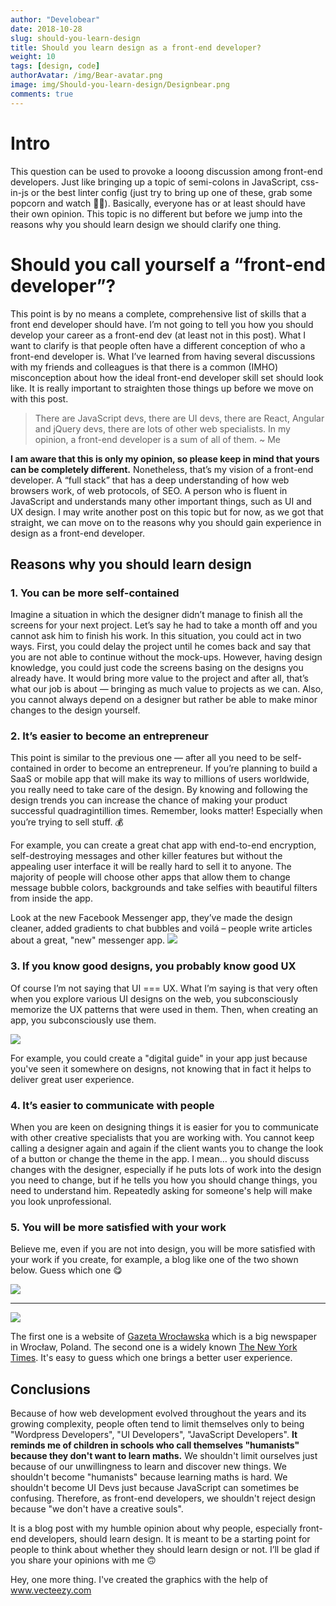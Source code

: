 ```yaml
---
author: "Develobear"
date: 2018-10-28
slug: should-you-learn-design
title: Should you learn design as a front-end developer?
weight: 10
tags: [design, code]
authorAvatar: /img/Bear-avatar.png
image: img/Should-you-learn-design/Designbear.png
comments: true
---
```

# Intro
This question can be used to provoke a looong discussion among front-end developers. Just like bringing up a topic of semi-colons in JavaScript, css-in-js or the best linter config (just try to bring up one of these, grab some popcorn and watch 👀🍿). Basically, everyone has or at least should have their own opinion. This topic is no different but before we jump into the reasons why you should learn design we should clarify one thing.

# Should you call yourself a “front-end developer”?
This point is by no means a complete, comprehensive list of skills that a front end developer should have. I’m not going to tell you how you should develop your career as a front-end dev (at least not in this post). What I want to clarify is that people often have a different conception of who a front-end developer is. What I’ve learned from having several discussions with my friends and colleagues is that there is a common (IMHO) misconception about how the ideal front-end developer skill set should look like. It is really important to straighten those things up before we move on with this post.

> There are JavaScript devs, there are UI devs, there are React, Angular and jQuery devs, there are lots of other web specialists. In my opinion, a front-end developer is a sum of all of them.
> ~ Me

**I am aware that this is only my opinion, so please keep in mind that yours can be completely different.** Nonetheless, that’s my vision of a front-end developer. A “full stack” that has a deep understanding of how web browsers work, of web protocols, of SEO. A person who is fluent in JavaScript and understands many other important things, such as UI and UX design. I may write another post on this topic but for now, as we got that straight, we can move on to the reasons why you should gain experience in design as a front-end developer.

## Reasons why you should learn design
### 1. You can be more self-contained
Imagine a situation in which the designer didn’t manage to finish all the screens for your next project. Let’s say he had to take a month off and you cannot ask him to finish his work. In this situation, you could act in two ways. First, you could delay the project until he comes back and say that you are not able to continue without the mock-ups. However, having design knowledge, you could just code the screens basing on the designs you already have. It would bring more value to the project and after all, that’s what our job is about — bringing as much value to projects as we can. Also, you cannot always depend on a designer but rather be able to make minor changes to the design yourself.

### 2. It’s easier to become an entrepreneur
This point is similar to the previous one — after all you need to be self-contained in order to become an entrepreneur. If you’re planning to build a SaaS or mobile app that will make its way to millions of users worldwide, you really need to take care of the design. By knowing and following the design trends you can increase the chance of making your product successful quadragintillion times. Remember, looks matter! Especially when you’re trying to sell stuff. 💰

For example, you can create a great chat app with end-to-end encryption, self-destroying messages and other killer features but without the appealing user interface it will be really hard to sell it to anyone. The majority of people will choose other apps that allow them to change message bubble colors, backgrounds and take selfies with beautiful filters from inside the app. 

Look at the new Facebook Messenger app, they’ve made the design cleaner, added gradients to chat bubbles and voilá – people write articles about a great, "new" messenger app.
<img src="/img/Should-you-learn-design/messenger_gradient.png" />

### 3. If you know good designs, you probably know good UX
Of course I’m not saying that UI === UX. What I’m saying is that very often when you explore various UI designs on the web, you subconsciously memorize the UX patterns that were used in them. Then, when creating an app, you subconsciously use them.

<img src="/img/Should-you-learn-design/guide.jpg" />

For example, you could create a "digital guide" in your app just because you've seen it somewhere on designs, not knowing that in fact it helps to deliver great user experience.

### 4. It’s easier to communicate with people
When you are keen on designing things it is easier for you to communicate with other creative specialists that you are working with. You cannot keep calling a designer again and again if the client wants you to change the look of a button or change the theme in the app. I mean… you should discuss changes with the designer, especially if he puts lots of work into the design you need to change, but if he tells you how you should change things, you need to understand him. Repeatedly asking for someone's help will make you look unprofessional.

### 5. You will be more satisfied with your work
Believe me, even if you are not into design, you will be more satisfied with your work if you create, for example, a blog like one of the two shown below. Guess which one 😋 

<img src="/img/Should-you-learn-design/wroclawska.jpg" />

---

<img src="/img/Should-you-learn-design/nytimes.jpg" />

The first one is a website of [Gazeta Wrocławska](https://gazetawroclawska.pl/) which is a big newspaper in Wrocław, Poland. The second one is a widely known [The New York Times](https://www.nytimes.com/). It's easy to guess which one brings a better user experience.

## Conclusions
Because of how web development evolved throughout the years and its growing complexity, people often tend to limit themselves only to being "Wordpress Developers", "UI Developers", "JavaScript Developers". **It reminds me of children in schools who call themselves "humanists" because they don't want to learn maths.** We shouldn't limit ourselves just because of our unwillingness to learn and discover new things. We shouldn't become "humanists" because learning maths is hard. We shouldn't become UI Devs just because JavaScript can sometimes be confusing. Therefore, as front-end developers, we shouldn't reject design because "we don't have a creative souls". 

It is a blog post with my humble opinion about why people, especially front-end developers, should learn design. It is meant to be a starting point for people to think about whether they should learn design or not. I’ll be glad if you share your opinions with me 🙃

Hey, one more thing. I've created the graphics with the help of <a rel="nofollow" target="_blank" href="https://vecteezy.com"> www.vecteezy.com</a>